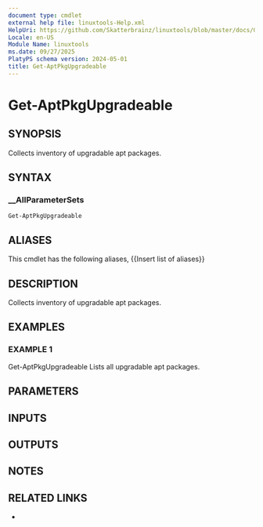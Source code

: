 ```yaml
---
document type: cmdlet
external help file: linuxtools-Help.xml
HelpUri: https://github.com/Skatterbrainz/linuxtools/blob/master/docs/Get-AptPkgUpgradable.md
Locale: en-US
Module Name: linuxtools
ms.date: 09/27/2025
PlatyPS schema version: 2024-05-01
title: Get-AptPkgUpgradeable
---
```


# Get-AptPkgUpgradeable

## SYNOPSIS

Collects inventory of upgradable apt packages.

## SYNTAX

### __AllParameterSets

```
Get-AptPkgUpgradeable
```

## ALIASES

This cmdlet has the following aliases,
  {{Insert list of aliases}}

## DESCRIPTION

Collects inventory of upgradable apt packages.

## EXAMPLES

### EXAMPLE 1

Get-AptPkgUpgradeable
Lists all upgradable apt packages.

## PARAMETERS

## INPUTS

## OUTPUTS

## NOTES

## RELATED LINKS

- [](https://github.com/Skatterbrainz/linuxtools/blob/master/docs/Get-AptPkgUpgradable.md)
